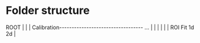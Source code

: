 # Folder structure

ROOT
|
|
|
Calibration---------------------------------- ...
|               |       |       |       |
|              ROI     Fit     1d      2d
|
